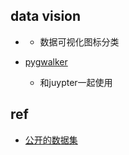 

## data vision
+ [](https://datavizcatalogue.com/search.html)
    + 数据可视化图标分类

+ [pygwalker](https://github.com/Kanaries/pygwalker)
    + 和juypter一起使用

## ref
+ [公开的数据集](https://datacommons.org/)